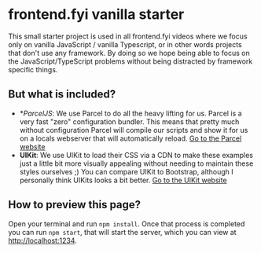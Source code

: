 # frontend.fyi vanilla starter

This small starter project is used in all frontend.fyi videos where
we focus only on vanilla JavaScript / vanilla Typescript, or in
other words projects that don't use any framework. By doing so we
hope being able to focus on the JavaScript/TypeScript problems
without being distracted by framework specific things.

## But what is included?

* **ParcelJS*: We use Parcel to do all the heavy
lifting for us. Parcel is a very fast "zero" configuration
bundler. This means that pretty much without configuration
Parcel will compile our scripts and show it for us on a locals
webserver that will automatically reload. [Go to the Parcel website](https://parceljs.org/)
* **UIKit**: We use UIKit to load their CSS via a CDN
to make these examples just a little bit more visually appealing
without needing to maintain these styles ourselves ;) You can
compare UIKit to Bootstrap, although I personally think UIKits
looks a bit better. [Go to the UIKit website](https://getuikit.com/)

## How to preview this page?
Open your terminal and run `npm install`. Once that
process is completed you can run `npm start`, that will
start the server, which you can view at
[http://localhost:1234](http://localhost:1234).
